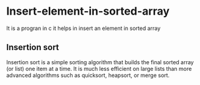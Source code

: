 # Insert-element-in-sorted-array
It is a progran in c it helps in insert an element in sorted array

## Insertion sort
Insertion sort is a simple sorting algorithm that builds the final sorted array (or list) one item at a time. It is much less efficient
on large lists than more advanced algorithms such as quicksort, heapsort, or merge sort.
